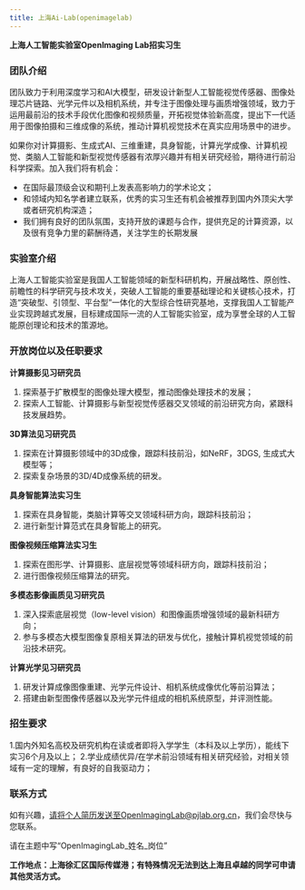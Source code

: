 ```yaml
---
title: 上海Ai-Lab(openimagelab)
---
```


**上海人工智能实验室OpenImaging Lab招实习生**

### 团队介绍
团队致力于利用深度学习和AI大模型，研发设计新型人工智能视觉传感器、图像处理芯片链路、光学元件以及相机系统，并专注于图像处理与画质增强领域，致力于运用最前沿的技术手段优化图像和视频质量，开拓视觉体验新高度，提出下一代适用于图像拍摄和三维成像的系统，推动计算机视觉技术在真实应用场景中的进步。

如果你对计算摄影、生成式AI、三维重建，具身智能，计算光学成像、计算机视觉、类脑人工智能和新型视觉传感器有浓厚兴趣并有相关研究经验，期待进行前沿科学探索。加入我们将有机会：
- 在国际最顶级会议和期刊上发表高影响力的学术论文；
- 和领域内知名学者建立联系，优秀的实习生还有机会被推荐到国内外顶尖大学或者研究机构深造；
- 我们拥有良好的团队氛围，支持开放的课题与合作，提供充足的计算资源，以及很有竞争力里的薪酬待遇，关注学生的长期发展

### 实验室介绍
上海人工智能实验室是我国人工智能领域的新型科研机构，开展战略性、原创性、前瞻性的科学研究与技术攻关，突破人工智能的重要基础理论和关键核心技术，打造“突破型、引领型、平台型”一体化的大型综合性研究基地，支撑我国人工智能产业实现跨越式发展，目标建成国际一流的人工智能实验室，成为享誉全球的人工智能原创理论和技术的策源地。

### 开放岗位以及任职要求

**计算摄影见习研究员** 
1. 探索基于扩散模型的图像处理大模型，推动图像处理技术的发展；
2. 探索人工智能、计算摄影与新型视觉传感器交叉领域的前沿研究方向，紧跟科技发展趋势。

**3D算法见习研究员**
1. 探索在计算摄影领域中的3D成像，跟踪科技前沿，如NeRF，3DGS, 生成式大模型等；
2. 探索复杂场景的3D/4D成像系统的研发。

**具身智能算法实习生**
1. 探索在具身智能，类脑计算等交叉领域科研方向，跟踪科技前沿；
2. 进行新型计算范式在具身智能上的研究。

**图像视频压缩算法实习生**
1. 探索在图形学、计算摄影、底层视觉等领域科研方向，跟踪科技前沿；
2. 进行图像视频压缩算法的研究。

**多模态影像画质见习研究员**
1. 深入探索底层视觉（low-level vision）和图像画质增强领域的最新科研方向；
2. 参与多模态大模型图像复原相关算法的研发与优化，接触计算机视觉领域的前沿技术研究。

**计算光学见习研究员**
1. 研发计算成像图像重建、光学元件设计、相机系统成像优化等前沿算法；
2. 搭建由新型图像传感器以及光学元件组成的相机系统原型，并评测性能。

### 招生要求
1.国内外知名高校及研究机构在读或者即将入学学生（本科及以上学历），能线下实习6个月及以上；
2.学业成绩优异/在学术前沿领域有相关研究经验，对相关领域有一定的理解，有良好的自我驱动力；

### 联系方式
如有兴趣，请将个人简历发送至OpenImagingLab@pjlab.org.cn，我们会尽快与您联系。

请在主题中写“OpenImagingLab_姓名_岗位”

**工作地点：上海徐汇区国际传媒港；有特殊情况无法到达上海且卓越的同学可申请其他灵活方式。**